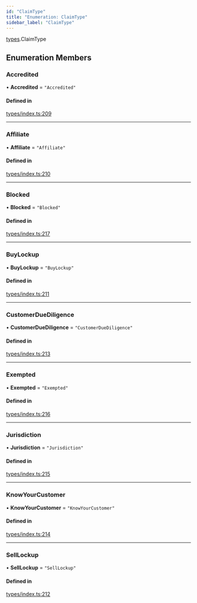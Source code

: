 ```yaml
---
id: "ClaimType"
title: "Enumeration: ClaimType"
sidebar_label: "ClaimType"
---
```


[types](../../../modules/Types/Types.md).ClaimType

## Enumeration Members

### Accredited

• **Accredited** = ``"Accredited"``

#### Defined in

[types/index.ts:209](https://github.com/PolymeshAssociation/polymesh-sdk/blob/2d3ac2aea/src/types/index.ts#L209)

___

### Affiliate

• **Affiliate** = ``"Affiliate"``

#### Defined in

[types/index.ts:210](https://github.com/PolymeshAssociation/polymesh-sdk/blob/2d3ac2aea/src/types/index.ts#L210)

___

### Blocked

• **Blocked** = ``"Blocked"``

#### Defined in

[types/index.ts:217](https://github.com/PolymeshAssociation/polymesh-sdk/blob/2d3ac2aea/src/types/index.ts#L217)

___

### BuyLockup

• **BuyLockup** = ``"BuyLockup"``

#### Defined in

[types/index.ts:211](https://github.com/PolymeshAssociation/polymesh-sdk/blob/2d3ac2aea/src/types/index.ts#L211)

___

### CustomerDueDiligence

• **CustomerDueDiligence** = ``"CustomerDueDiligence"``

#### Defined in

[types/index.ts:213](https://github.com/PolymeshAssociation/polymesh-sdk/blob/2d3ac2aea/src/types/index.ts#L213)

___

### Exempted

• **Exempted** = ``"Exempted"``

#### Defined in

[types/index.ts:216](https://github.com/PolymeshAssociation/polymesh-sdk/blob/2d3ac2aea/src/types/index.ts#L216)

___

### Jurisdiction

• **Jurisdiction** = ``"Jurisdiction"``

#### Defined in

[types/index.ts:215](https://github.com/PolymeshAssociation/polymesh-sdk/blob/2d3ac2aea/src/types/index.ts#L215)

___

### KnowYourCustomer

• **KnowYourCustomer** = ``"KnowYourCustomer"``

#### Defined in

[types/index.ts:214](https://github.com/PolymeshAssociation/polymesh-sdk/blob/2d3ac2aea/src/types/index.ts#L214)

___

### SellLockup

• **SellLockup** = ``"SellLockup"``

#### Defined in

[types/index.ts:212](https://github.com/PolymeshAssociation/polymesh-sdk/blob/2d3ac2aea/src/types/index.ts#L212)
